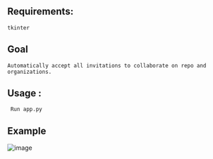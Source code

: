 
## Requirements:
	tkinter
 	
	

## Goal 
	Automatically accept all invitations to collaborate on repo and organizations.

## Usage : 
	
	 Run app.py


## Example
![image](https://github.com/RainfieldMak/git_usage/assets/130533588/8c9400ff-3ac3-4d94-8175-232e3fcbfaaf)
